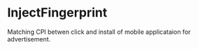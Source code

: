 # InjectFingerprint
Matching CPI betwen click and install of mobile applicataion for advertisement.
